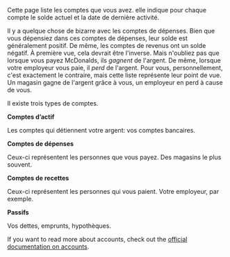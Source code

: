 Cette page liste les comptes que vous avez. elle indique pour chaque compte le solde actuel et la date de dernière activité.

Il y a quelque chose de bizarre avec les comptes de dépenses. Bien que vous dépensiez dans ces comptes de dépenses, leur solde est généralement positif. De même, les comptes de revenus ont un solde négatif. À première vue, cela devrait être l'inverse. Mais n'oubliez pas que lorsque vous payez McDonalds, ils *gagnent* de l'argent. De même, lorsque votre employeur vous paie, il *perd* de l'argent. Pour vous, personnellement, c'est exactement le contraire, mais cette liste représente leur point de vue. Un magasin gagne de l'argent grâce à vous, un employeur en perd à cause de vous.

Il existe trois types de comptes.

**Comptes d’actif**

Les comptes qui détiennent votre argent: vos comptes bancaires.

**Comptes de dépenses**

Ceux-ci représentent les personnes que vous payez. Des magasins le plus souvent.

**Comptes de recettes**

Ceux-ci représentent les personnes qui vous paient. Votre employeur, par exemple.

**Passifs**

Vos dettes, emprunts, hypothèques.

If you want to read more about accounts, check out the [official documentation on accounts](https://docs.firefly-iii.org/concepts/accounts).